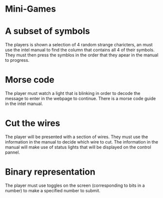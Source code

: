# Mini-Games

# A subset of symbols
The players is shown a selection of 4 random strange charicters, an must use the intel manual to find the column that contains all 4 of their symbols. They must then press the symblos in the order that they apear in the manual to progress.

# Morse code
The player must watch a light that is blinking in order to decode the message to enter in the webpage to continue. There is a morse code guide in the intel manual.

# Cut the wires
The player will be presented with a section of wires. They must use the information in the manual to decide which wire to cut. The information in the manual will make use of status lights that will be displayed on the control pannel.

# Binary representation
The player must use toggles on the screen (corresponding to bits in a number) to make a specified number to submit.

# 
